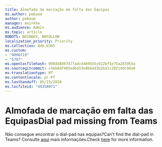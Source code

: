 ```yaml
---
title: Almofada de marcação em falta das Equipas
ms.author: pebaum
author: pebaum
manager: mnirkhe
ms.audience: Admin
ms.topic: article
ROBOTS: NOINDEX, NOFOLLOW
localization_priority: Priority
ms.collection: Adm_O365
ms.custom:
- "9000719"
- "5707"
ms.openlocfilehash: 098dd889747fadcd404935c022bf1e75a283955a
ms.sourcegitcommit: c46b8df485edbd13e8bb4d1b2ba1c2821ddc9da0
ms.translationtype: MT
ms.contentlocale: pt-PT
ms.lasthandoff: 05/23/2020
ms.locfileid: "44358071"
---
```

# <a name="dial-pad-missing-from-teams"></a><span data-ttu-id="aed1e-102">Almofada de marcação em falta das Equipas</span><span class="sxs-lookup"><span data-stu-id="aed1e-102">Dial pad missing from Teams</span></span>

<span data-ttu-id="aed1e-103">Não consegue encontrar o dial-pad nas equipas?</span><span class="sxs-lookup"><span data-stu-id="aed1e-103">Can't find the dial-pad in Teams?</span></span> <span data-ttu-id="aed1e-104">Consulte [aqui](https://docs.microsoft.com/alchemyinsights/teams-voice-dial-pad-missing) mais informações.</span><span class="sxs-lookup"><span data-stu-id="aed1e-104">Check [here](https://docs.microsoft.com/alchemyinsights/teams-voice-dial-pad-missing) for more information.</span></span>
